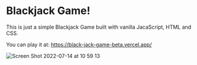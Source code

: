 # Blackjack Game!

This is just a simple Blackjack Game built with vanilla JacaScript, HTML and CSS.

You can play it at: https://black-jack-game-beta.vercel.app/

![Screen Shot 2022-07-14 at 10 59 13](https://user-images.githubusercontent.com/86314106/179000303-7a10a600-2801-4022-a87b-707acde71e54.png)
